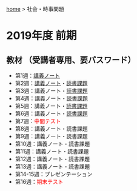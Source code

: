 [home](https://hirosasada.github.io/) > 社会・時事問題    
# 2019年度 前期  
## 教材 （受講者専用、要パスワード）  
- 第1週：[講義ノート](https://drive.google.com/open?id=1kEwN-oF3MPCOvTD1k6JWD2I6n_APjHCt)  
- 第2週：[講義ノート](https://drive.google.com/open?id=1RppCpw36w9Vn1G0TU3-JauJFUb1eiUIS)・[読書課題](https://drive.google.com/open?id=1nJTuVyzsNeji32kd6hIdtHFEYvG1xxZm)  
- 第3週：講義ノート・[読書課題](https://drive.google.com/open?id=1ogSq9EkiDFhUuk7cFi6T1H6g8gRnjSJ7)  
- 第4週：講義ノート・[読書課題](https://drive.google.com/open?id=1GTYJTzPSirVsGnW9IFYbIOmszqpJhLAu)  
- 第5週：講義ノート・[読書課題](https://drive.google.com/open?id=1xdtOvnbKj5GXJqrRCsgNI2-m-r7NX0Mj)  
- 第6週：講義ノート・[読書課題](https://drive.google.com/open?id=15nBFxIvRsr4myJGv-o2-J6O_cVYxCCHQ)  
- 第7週：<font color="Red">中間テスト</font>  
- 第8週：講義ノート・読書課題  
- 第9週：講義ノート・読書課題  
- 第10週：講義ノート・読書課題 
- 第11週：講義ノート・読書課題  
- 第12週：講義ノート・読書課題 
- 第13週：講義ノート・読書課題  
- 第14-15週：プレゼンテーション  
- 第16週：<font color="Red">期末テスト</font>    
